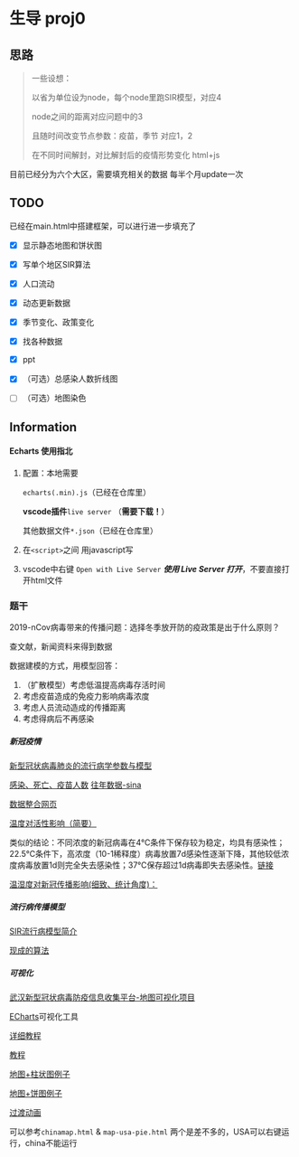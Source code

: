 # 生导 proj0



## 思路

> 一些设想： 
>
> 以省为单位设为node，每个node里跑SIR模型，对应4
>
> node之间的距离对应问题中的3
>
> 且随时间改变节点参数：疫苗，季节 对应1，2
>
> 在不同时间解封，对比解封后的疫情形势变化
> html+js

目前已经分为六个大区，需要填充相关的数据
每半个月update一次


## TODO

已经在main.html中搭建框架，可以进行进一步填充了

- [x] 显示静态地图和饼状图
- [x] 写单个地区SIR算法
- [x] 人口流动
- [x] 动态更新数据
- [x] 季节变化、政策变化
- [x] 找各种数据
- [x] ppt
- [x] （可选）总感染人数折线图
- [ ] （可选）地图染色





## Information

#### Echarts 使用指北

1. 配置：本地需要 

   `echarts(.min).js`（已经在仓库里）

   **vscode插件**`live server` （**需要下载！**）

   其他数据文件`*.json`（已经在仓库里）

2. 在`<script>`之间 用javascript写

3. vscode中右键 `Open with Live Server` ***使用 Live Server 打开***，不要直接打开html文件



### 题干

2019-nCov病毒带来的传播问题：选择冬季放开防的疫政策是出于什么原则？



查文献，新闻资料来得到数据

数据建模的方式，用模型回答：

1. （扩散模型）考虑低温提高病毒存活时间
2. 考虑疫苗造成的免疫力影响病毒浓度
3. 考虑人员流动造成的传播距离
4. 考虑得病后不再感染



##### 新冠疫情

[新型冠状病毒肺炎的流行病学参数与模型](https://wulixb.iphy.ac.cn/article/doi/10.7498/aps.69.20200389#:~:text=%E7%AE%80%E8%A6%81%E6%9D%A5%E8%AF%B4%2C%20%E6%96%B0%E5%9E%8B%E5%86%A0%E7%8A%B6%E7%97%85%E6%AF%92%E8%82%BA%E7%82%8E%E7%9A%84%E5%9F%BA%E6%9C%AC%E5%86%8D%E7%94%9F%E6%95%B0%20%E7%9A%84%E4%B8%AD%E4%BD%8D%E6%95%B0%E4%B8%BA2.6%2C,%E6%BD%9C%E4%BC%8F%E6%9C%9F%E5%9D%87%E5%80%BC%E7%BA%A6%E4%B8%BA5.0%20d%2C%20%E4%BB%A3%E9%97%B4%E9%9A%94%E5%9D%87%E5%80%BC%E7%BA%A6%E4%B8%BA5.5%20d.)

[感染、死亡、疫苗人数](https://github.com/microsoft/COVID-19-Widget)
[往年数据-sina](https://news.sina.cn/zt_d/yiqing0121)

[数据整合网页](https://www.sohu.com/a/386513952_197042) 

[温度对活性影响（简要）](https://kns.cnki.net/KXReader/Detail?invoice=mUPazOX%2FAP4L0hloJBCnFwMYwqLx70MMgJMO%2B3HFU5Rnvv%2B2%2FsPQHb93w0rmm129gfEAy3lyipfCyYAwHK2LTckkfLxLm52u8e2SvIbX3Nle5Ns1FAJuBSBw5hBCTmvGbeqZQoap8bqKIeoCNPFz5Al0UrzEjusXsVAOrunrrwU%3D&DBCODE=CJFD&FileName=ZGDX202103017&TABLEName=cjfdlast2021&nonce=0EAE3F973D914ACE8E2DC2DC9BB142B1&uid=&TIMESTAMP=1675694283869)



类似的结论：不同浓度的新冠病毒在4℃条件下保存较为稳定，均具有感染性；22.5℃条件下，高浓度（10-1稀释度）病毒放置7d感染性逐渐下降，其他较低浓度病毒放置1d则完全失去感染性；37℃保存超过1d病毒即失去感染性。[链接](https://kns.cnki.net/KXReader/Detail?invoice=oqYG2CFDtobP5dj5gNUqmsR2U6gNVT6ocUNH2itnemzSm8JDbofdxiHsYaFB%2BFnz%2BCXSqgjqysR6OY5sqsqFffFC9gnccy5zchWTHyfBFVarDqTPMC0t0%2FuKhl4hs8gwbxIk6%2BiU52WPOxFm5asQOoeZ%2BPsJs9J15L3AO1vYTv0%3D&DBCODE=CJFD&FileName=SHYI202109010&TABLEName=cjfdlast2021&nonce=A2C87E1ACAA543EEBDCC840DFEFA6465&uid=&TIMESTAMP=1675694397094)



[温湿度对新冠传播影响(细致、统计角度)：](https://kns.cnki.net/KXReader/Detail?invoice=KDEm2AmB5OjJIdScN1QWQyvxI5X2V8qPlqA5XFD16MoTOSjorfBRluboTU8wCz048uMTE73oBur0MGy9v1TFKAhpHb1gMllmp%2F0jsPWuog5%2BLhJG62JjyUuXtekrlUhgPtQsZxyZtgNHo11vRj%2B8jFD9TsVV7qpXJ3IapP%2BgUes%3D&DBCODE=CJFD&FileName=HJHX202006003&TABLEName=cjfdlast2020&nonce=E30429CF997A4C1A9B627B1531768130&uid=&TIMESTAMP=1675694759353)



##### 流行病传播模型

[SIR流行病模型简介](https://zhuanlan.zhihu.com/p/496661721)

[现成的算法](https://github.com/tozlucaglar/SIR_model_SEE070) 



##### 可视化

[武汉新型冠状病毒防疫信息收集平台-地图可视化项目](https://github.com/wuhan2020/map-viz) 

[ECharts](https://echarts.apache.org/zh/index.html)可视化工具

[详细教程](https://blog.csdn.net/weixin_43883917/article/details/113886713) 

[教程](https://www.runoob.com/echarts/echarts-tutorial.html) 

[地图+柱状图例子](https://www.makeapie.cn/echarts_content/xxQYhjSh81.html) 

[地图+饼图例子](https://echarts.apache.org/examples/zh/editor.html?c=map-usa-pie) 

[过渡动画](https://echarts.apache.org/handbook/zh/how-to/animation/transition) 



可以参考`chinamap.html` & `map-usa-pie.html` 两个是差不多的，USA可以右键运行，china不能运行


